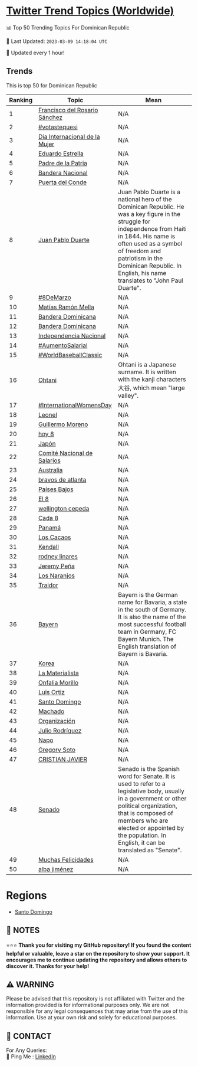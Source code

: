 [Twitter Trend Topics (Worldwide)](https://github.com/ErcinDedeoglu/Twitter-Trend-Topics)
==========


📊 Top 50 Trending Topics For Dominican Republic

📆 Last Updated: `2023-03-09 14:18:04 UTC`

🔧 Updated every 1 hour!


## Trends

This is top 50 for Dominican Republic

| Ranking | Topic | Mean |
| ------- | ------------ | ------------ |
| 1 | [Francisco del Rosario Sánchez](http://twitter.com/search?q=Francisco+del+Rosario+S%c3%a1nchez) | N/A |
| 2 | [#votastequesi](http://twitter.com/search?q=%23votastequesi) | N/A |
| 3 | [Día Internacional de la Mujer](http://twitter.com/search?q=D%c3%ada+Internacional+de+la+Mujer) | N/A |
| 4 | [Eduardo Estrella](http://twitter.com/search?q=Eduardo+Estrella) | N/A |
| 5 | [Padre de la Patria](http://twitter.com/search?q=Padre+de+la+Patria) | N/A |
| 6 | [Bandera Nacional](http://twitter.com/search?q=Bandera+Nacional) | N/A |
| 7 | [Puerta del Conde](http://twitter.com/search?q=Puerta+del+Conde) | N/A |
| 8 | [Juan Pablo Duarte](http://twitter.com/search?q=Juan+Pablo+Duarte) | Juan Pablo Duarte is a national hero of the Dominican Republic. He was a key figure in the struggle for independence from Haiti in 1844. His name is often used as a symbol of freedom and patriotism in the Dominican Republic. In English, his name translates to "John Paul Duarte". |
| 9 | [#8DeMarzo](http://twitter.com/search?q=%238DeMarzo) | N/A |
| 10 | [Matías Ramón Mella](http://twitter.com/search?q=Mat%c3%adas+Ram%c3%b3n+Mella) | N/A |
| 11 | [Bandera Dominicana](http://twitter.com/search?q=Bandera+Dominicana) | N/A |
| 12 | [Bandera Dominicana](http://twitter.com/search?q=Bandera+Dominicana) | N/A |
| 13 | [Independencia Nacional](http://twitter.com/search?q=Independencia+Nacional) | N/A |
| 14 | [#AumentoSalarial](http://twitter.com/search?q=%23AumentoSalarial) | N/A |
| 15 | [#WorldBaseballClassic](http://twitter.com/search?q=%23WorldBaseballClassic) | N/A |
| 16 | [Ohtani](http://twitter.com/search?q=Ohtani) | Ohtani is a Japanese surname. It is written with the kanji characters 大谷, which mean "large valley". |
| 17 | [#InternationalWomensDay](http://twitter.com/search?q=%23InternationalWomensDay) | N/A |
| 18 | [Leonel](http://twitter.com/search?q=Leonel) | N/A |
| 19 | [Guillermo Moreno](http://twitter.com/search?q=Guillermo+Moreno) | N/A |
| 20 | [hoy 8](http://twitter.com/search?q=hoy+8) | N/A |
| 21 | [Japón](http://twitter.com/search?q=Jap%c3%b3n) | N/A |
| 22 | [Comité Nacional de Salarios](http://twitter.com/search?q=Comit%c3%a9+Nacional+de+Salarios) | N/A |
| 23 | [Australia](http://twitter.com/search?q=Australia) | N/A |
| 24 | [bravos de atlanta](http://twitter.com/search?q=bravos+de+atlanta) | N/A |
| 25 | [Países Bajos](http://twitter.com/search?q=Pa%c3%adses+Bajos) | N/A |
| 26 | [El 8](http://twitter.com/search?q=El+8) | N/A |
| 27 | [wellington cepeda](http://twitter.com/search?q=wellington+cepeda) | N/A |
| 28 | [Cada 8](http://twitter.com/search?q=Cada+8) | N/A |
| 29 | [Panamá](http://twitter.com/search?q=Panam%c3%a1) | N/A |
| 30 | [Los Cacaos](http://twitter.com/search?q=Los+Cacaos) | N/A |
| 31 | [Kendall](http://twitter.com/search?q=Kendall) | N/A |
| 32 | [rodney linares](http://twitter.com/search?q=rodney+linares) | N/A |
| 33 | [Jeremy Peña](http://twitter.com/search?q=Jeremy+Pe%c3%b1a) | N/A |
| 34 | [Los Naranjos](http://twitter.com/search?q=Los+Naranjos) | N/A |
| 35 | [Traidor](http://twitter.com/search?q=Traidor) | N/A |
| 36 | [Bayern](http://twitter.com/search?q=Bayern) | Bayern is the German name for Bavaria, a state in the south of Germany. It is also the name of the most successful football team in Germany, FC Bayern Munich. The English translation of Bayern is Bavaria. |
| 37 | [Korea](http://twitter.com/search?q=Korea) | N/A |
| 38 | [La Materialista](http://twitter.com/search?q=La+Materialista) | N/A |
| 39 | [Onfalia Morillo](http://twitter.com/search?q=Onfalia+Morillo) | N/A |
| 40 | [Luis Ortiz](http://twitter.com/search?q=Luis+Ortiz) | N/A |
| 41 | [Santo Domingo](http://twitter.com/search?q=Santo+Domingo) | N/A |
| 42 | [Machado](http://twitter.com/search?q=Machado) | N/A |
| 43 | [Organización](http://twitter.com/search?q=Organizaci%c3%b3n) | N/A |
| 44 | [Julio Rodríguez](http://twitter.com/search?q=Julio+Rodr%c3%adguez) | N/A |
| 45 | [Napo](http://twitter.com/search?q=Napo) | N/A |
| 46 | [Gregory Soto](http://twitter.com/search?q=Gregory+Soto) | N/A |
| 47 | [CRISTIAN JAVIER](http://twitter.com/search?q=CRISTIAN+JAVIER) | N/A |
| 48 | [Senado](http://twitter.com/search?q=Senado) | Senado is the Spanish word for Senate. It is used to refer to a legislative body, usually in a government or other political organization, that is composed of members who are elected or appointed by the population. In English, it can be translated as "Senate". |
| 49 | [Muchas Felicidades](http://twitter.com/search?q=Muchas+Felicidades) | N/A |
| 50 | [alba jiménez](http://twitter.com/search?q=alba+jim%c3%a9nez) | N/A |



# Regions

* [Santo Domingo](</Dominican Republic/Santo Domingo.md>)



## 📝 NOTES

⭐⭐⭐ **Thank you for visiting my GitHub repository! If you found the content helpful or valuable, leave a star on the repository to show your support. It encourages me to continue updating the repository and allows others to discover it. Thanks for your help!**


## ⚠️ WARNING

Please be advised that this repository is not affiliated with Twitter and the information provided is for informational purposes only. We are not responsible for any legal consequences that may arise from the use of this information. Use at your own risk and solely for educational purposes.


## 📨 CONTACT

 For Any Queries:  
            🏓 Ping Me : [LinkedIn](https://www.linkedin.com/in/ercindedeoglu/)
